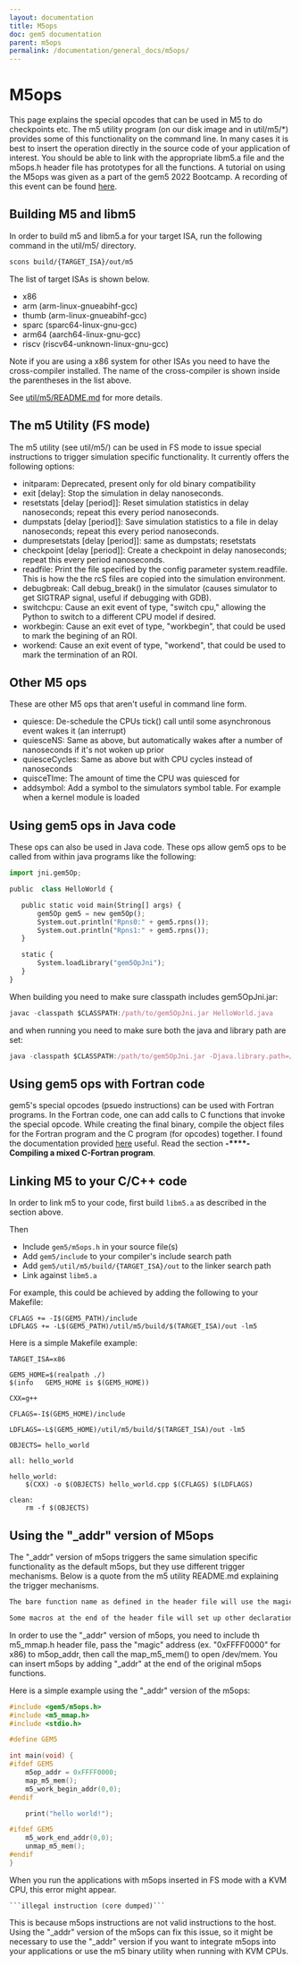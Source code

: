 ```yaml
---
layout: documentation
title: M5ops
doc: gem5 documentation
parent: m5ops
permalink: /documentation/general_docs/m5ops/
---
```


# M5ops

This page explains the special opcodes that can be used in M5 to do checkpoints etc. The m5 utility program (on our disk image and in util/m5/*) provides some of this functionality on the command line. In many cases it is best to insert the operation directly in the source code of your application of interest. You should be able to link with the appropriate libm5.a file and the m5ops.h header file has prototypes for all the functions.
A tutorial on using the M5ops was given as a part of the gem5 2022 Bootcamp. A recording of this event can be found [here](https://youtu.be/TeHKMVOWUAY).

## Building M5 and libm5

In order to build m5 and libm5.a for your target ISA, run the following command in the util/m5/ directory.

```bash
scons build/{TARGET_ISA}/out/m5
```

The list of target ISAs is shown below.

* x86
* arm (arm-linux-gnueabihf-gcc)
* thumb (arm-linux-gnueabihf-gcc)
* sparc (sparc64-linux-gnu-gcc)
* arm64 (aarch64-linux-gnu-gcc)
* riscv (riscv64-unknown-linux-gnu-gcc)

Note if you are using a x86 system for other ISAs you need to have the cross-compiler installed. The name of the cross-compiler is shown inside the parentheses in the list above.

See [util/m5/README.md](https://github.com/gem5/gem5/blob/stable/util/m5/README.md) for more details.

## The m5 Utility (FS mode)

The m5 utility (see util/m5/) can be used in FS mode to issue special instructions to trigger simulation specific functionality. It currently offers the following options:

* initparam: Deprecated, present only for old binary compatibility
* exit [delay]: Stop the simulation in delay nanoseconds.
* resetstats [delay [period]]: Reset simulation statistics in delay nanoseconds; repeat this every period nanoseconds.
* dumpstats [delay [period]]: Save simulation statistics to a file in delay nanoseconds; repeat this every period nanoseconds.
* dumpresetstats [delay [period]]: same as dumpstats; resetstats
* checkpoint [delay [period]]: Create a checkpoint in delay nanoseconds; repeat this every period nanoseconds.
* readfile: Print the file specified by the config parameter system.readfile. This is how the the rcS files are copied into the simulation environment.
* debugbreak: Call debug_break() in the simulator (causes simulator to get SIGTRAP signal, useful if debugging with GDB).
* switchcpu: Cause an exit event of type, "switch cpu," allowing the Python to switch to a different CPU model if desired.
* workbegin: Cause an exit evet of type, "workbegin", that could be used to mark the begining of an ROI.
* workend: Cause an exit event of type, "workend", that could be used to mark the termination of an ROI.

## Other M5 ops

These are other M5 ops that aren't useful in command line form.

* quiesce: De-schedule the CPUs tick() call until some asynchronous event wakes it (an interrupt)
* quiesceNS: Same as above, but automatically wakes after a number of nanoseconds if it's not woken up prior
* quiesceCycles: Same as above but with CPU cycles instead of nanoseconds
* quisceTIme: The amount of time the CPU was quiesced for
* addsymbol: Add a symbol to the simulators symbol table. For example when a kernel module is loaded

## Using gem5 ops in Java code

These ops can also be used in Java code. These ops allow gem5 ops to be called from within java programs like the following:

```python
import jni.gem5Op;

public  class HelloWorld {

   public static void main(String[] args) {
       gem5Op gem5 = new gem5Op();
       System.out.println("Rpns0:" + gem5.rpns());
       System.out.println("Rpns1:" + gem5.rpns());
   }

   static {
       System.loadLibrary("gem5OpJni");
   }
}
```

When building you need to make sure classpath includes gem5OpJni.jar:

```javascript
javac -classpath $CLASSPATH:/path/to/gem5OpJni.jar HelloWorld.java
```

and when running you need to make sure both the java and library path are set:

```javascript
java -classpath $CLASSPATH:/path/to/gem5OpJni.jar -Djava.library.path=/path/to/libgem5OpJni.so HelloWorld
```

## Using gem5 ops with Fortran code

gem5's special opcodes (psuedo instructions) can be used with Fortran programs. In the Fortran code, one can add calls to C functions that invoke the special opcode. While creating the final binary, compile the object files for the Fortran program and the C program (for opcodes) together. I found the documentation provided [here](https://gcc.gnu.org/wiki/GFortranGettingStarted) useful. Read the section **-****- Compiling a mixed C-Fortran program**.

## Linking M5 to your C/C++ code

In order to link m5 to your code, first build `libm5.a` as described in the section above.

Then

* Include `gem5/m5ops.h` in your source file(s)
* Add `gem5/include` to your compiler's include search path
* Add `gem5/util/m5/build/{TARGET_ISA}/out` to the linker search path
* Link against `libm5.a`

For example, this could be achieved by adding the following to your Makefile:

```
CFLAGS += -I$(GEM5_PATH)/include
LDFLAGS += -L$(GEM5_PATH)/util/m5/build/$(TARGET_ISA)/out -lm5
```

Here is a simple Makefile example:

```make
TARGET_ISA=x86

GEM5_HOME=$(realpath ./)
$(info   GEM5_HOME is $(GEM5_HOME))

CXX=g++

CFLAGS=-I$(GEM5_HOME)/include

LDFLAGS=-L$(GEM5_HOME)/util/m5/build/$(TARGET_ISA)/out -lm5

OBJECTS= hello_world

all: hello_world

hello_world:
	$(CXX) -o $(OBJECTS) hello_world.cpp $(CFLAGS) $(LDFLAGS)

clean:
	rm -f $(OBJECTS)
```


## Using the "_addr" version of M5ops

The "_addr" version of m5ops triggers the same simulation specific functionality as the default m5ops, but they use different trigger mechanisms. Below is a quote from the m5 utility README.md explaining the trigger mechanisms.

```markdown
The bare function name as defined in the header file will use the magic instruction based trigger mechanism, what would have historically been the default.

Some macros at the end of the header file will set up other declarations which mirror all of the other definitions, but with an “_addr” and “_semi” suffix. These other versions will trigger the same gem5 operations, but using the “magic” address or semihosting trigger mechanisms. While those functions will be unconditionally declared in the header file, a definition will exist in the library only if that trigger mechanism is supported for that ABI.
```

In order to use the "_addr" version of m5ops, you need to include th m5_mmap.h header file, pass the "magic" address (ex. "0xFFFF0000" for x86) to m5op_addr, then call the map_m5_mem() to open /dev/mem. You can insert m5ops by adding "_addr" at the end of the original m5ops functions.

Here is a simple example using the "_addr" version of the m5ops:

```c
#include <gem5/m5ops.h>
#include <m5_mmap.h>
#include <stdio.h>

#define GEM5

int main(void) {
#ifdef GEM5
    m5op_addr = 0xFFFF0000;
    map_m5_mem();
    m5_work_begin_addr(0,0);
#endif

    print("hello world!");

#ifdef GEM5
    m5_work_end_addr(0,0);
    unmap_m5_mem();
#endif
}
```

When you run the applications with m5ops inserted in FS mode with a KVM CPU, this error might appear.

    ```illegal instruction (core dumped)```

This is because m5ops instructions are not valid instructions to the host. Using the "_addr" version of the m5ops can fix this issue, so it might be necessary to use the "_addr" version if you want to integrate m5ops into your applications or use the m5 binary utility when running with KVM CPUs.
